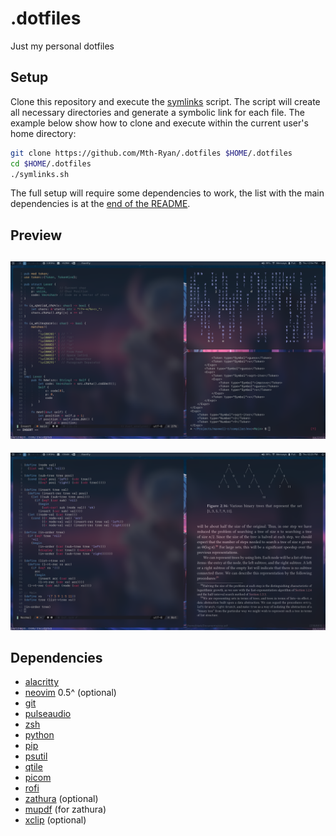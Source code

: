 # .dotfiles
Just my personal dotfiles
## Setup

Clone this repository and execute the [symlinks](./symlinks.sh) script. The script will create all necessary directories and generate a symbolic link for each file.
The example below show how to clone and execute within the current user's home directory:

```bash
git clone https://github.com/Mth-Ryan/.dotfiles $HOME/.dotfiles
cd $HOME/.dotfiles
./symlinks.sh
```
The full setup will require some dependencies to work, the list with the main dependencies is at the [end of the README](#dependencies).

## Preview
![Code Workflow](./screenshots/rust.png)
---
![Zathura and Neovim theme](./screenshots/scheme.png)

## Dependencies
* [alacritty](https://github.com/alacritty/alacritty)
* [neovim](https://neovim.io/) 0.5^ (optional)
* [git](https://git-scm.com/)
* [pulseaudio](https://www.freedesktop.org/wiki/Software/PulseAudio/)
* [zsh](https://www.zsh.org/)
* [python](https://www.python.org/)
* [pip](https://pypi.org/project/pip/)
* [psutil](https://pypi.org/project/psutil/)
* [qtile](http://www.qtile.org/)
* [picom](https://github.com/ibhagwan/picom/tree/next-rebase)
* [rofi](https://github.com/davatorium/rofi)
* [zathura](https://pwmt.org/projects/zathura/) (optional)
* [mupdf](https://mupdf.com/) (for zathura)
* [xclip](https://github.com/astrand/xclip) (optional)
